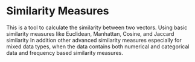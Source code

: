 # Similarity Measures

This is a tool to calculate the similarity between two vectors. Using basic similarity measures like Euclidean, Manhattan, Cosine, and Jaccard similarity In addition other advanced similarity measures especially for mixed data types, when the data contains both numerical and categorical data and frequency based similarity measures.